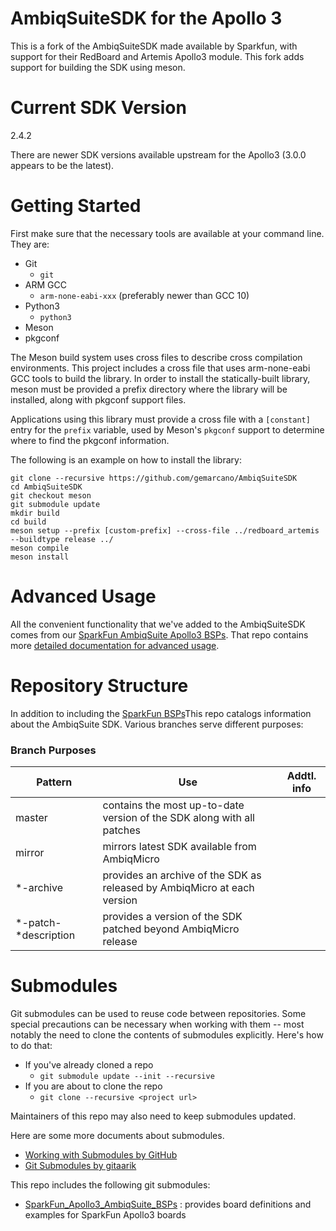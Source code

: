 # AmbiqSuiteSDK for the Apollo 3

This is a fork of the AmbiqSuiteSDK made available by Sparkfun, with support
for their RedBoard and Artemis Apollo3 module. This fork adds support for
building the SDK using meson.

# Current SDK Version
2.4.2

There are newer SDK versions available upstream for the Apollo3 (3.0.0 appears
to be the latest).

# Getting Started

First make sure that the necessary tools are available at your command line.
They are:
- Git
  - ```git```
- ARM GCC
  - ```arm-none-eabi-xxx``` (preferably newer than GCC 10)
- Python3
  - ```python3```
- Meson
- pkgconf

The Meson build system uses cross files to describe cross compilation
environments. This project includes a cross file that uses arm-none-eabi GCC
tools to build the library. In order to install the statically-built library,
meson must be provided a prefix directory where the library will be installed,
along with pkgconf support files.

Applications using this library must provide a cross file with a `[constant]`
entry for the `prefix` variable, used by Meson's `pkgconf` support to determine
where to find the pkgconf information.

The following is an example on how to install the library:
```
git clone --recursive https://github.com/gemarcano/AmbiqSuiteSDK
cd AmbiqSuiteSDK
git checkout meson
git submodule update
mkdir build
cd build
meson setup --prefix [custom-prefix] --cross-file ../redboard_artemis --buildtype release ../
meson compile
meson install
```

# Advanced Usage
All the convenient functionality that we've added to the AmbiqSuiteSDK comes
from our [SparkFun AmbiqSuite Apollo3
BSPs](https://github.com/sparkfun/SparkFun_Apollo3_AmbiqSuite_BSPs). That repo
contains more [detailed documentation for advanced
usage](https://github.com/sparkfun/SparkFun_Apollo3_AmbiqSuite_BSPs#advanced-usage).

# Repository Structure
In addition to including the [SparkFun
BSPs](https://github.com/sparkfun/SparkFun_Apollo3_AmbiqSuite_BSPs)This repo
catalogs information about the AmbiqSuite SDK. Various branches serve different
purposes:

### Branch Purposes

Pattern | Use | Addtl. info
---|---|---
master | contains the most up-to-date version of the SDK along with all patches |
mirror | mirrors latest SDK available from AmbiqMicro |
\*-archive | provides an archive of the SDK as released by AmbiqMicro at each version |
\*-patch-\*description| provides a version of the SDK patched beyond AmbiqMicro release


# Submodules
Git submodules can be used to reuse code between repositories. Some special
precautions can be necessary when working with them -- most notably the need to
clone the contents of submodules explicitly. Here's how to do that:

- If you've already cloned a repo
  - ```git submodule update --init --recursive```
- If you are about to clone the repo
  - ```git clone --recursive <project url>```

Maintainers of this repo may also need to keep submodules updated.

Here are some more documents about submodules.
- [Working with Submodules by GitHub](https://github.blog/2016-02-01-working-with-submodules/)
- [Git Submodules by gitaarik](https://gist.github.com/gitaarik/8735255)

This repo includes the following git submodules:
- [SparkFun_Apollo3_AmbiqSuite_BSPs](https://github.com/sparkfun/SparkFun_Apollo3_AmbiqSuite_BSPs) : provides board definitions and examples for SparkFun Apollo3 boards
